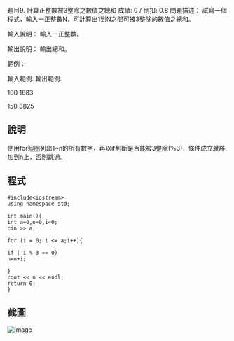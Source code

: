 題目9. 計算正整數被3整除之數值之總和
成績: 0 / 倒扣: 0.8
問題描述：
試寫一個程式，輸入一正整數N，可計算出1到N之間可被3整除的數值之總和。

輸入說明：
輸入一正整數。

輸出說明：
輸出總和。

範例：

輸入範例:   輸出範例:

100         1683

150         3825



## 說明
使用for迴圈列出1~n的所有數字，再以if判斷是否能被3整除(%3)，條件成立就將i加到n上，否則跳過。

## 程式
```
#include<iostream>
using namespace std;

int main(){
int a=0,n=0,i=0;
cin >> a;

for (i = 0; i <= a;i++){

if ( i % 3 == 0)
n=n+i;

}
cout << n << endl;
return 0;
}
```

## 截圖
![image](https://user-images.githubusercontent.com/125543109/226158845-e31ec786-c981-4c5f-863e-5ea1402c3c26.png)
